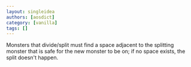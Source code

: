 ```yaml
---
layout: singleidea
authors: [aosdict]
category: [vanilla]
tags: []
---
```

Monsters that divide/split must find a space adjacent to the splitting monster that is safe for the new monster to be on; if no space exists, the split doesn't happen.
